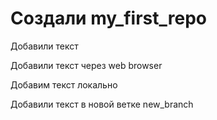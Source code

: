 # Создали my_first_repo

Добавили текст

Добавили текст через web browser

Добавим текст локально

Добавили текст в новой ветке new_branch
